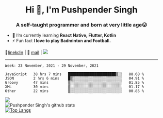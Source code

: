 <h1 align="center">Hi 👋, I'm Pushpender Singh</h1>
<h3 align="center">A self-taught programmer and born at very little age😜</h3>

- 🌱 I’m currently learning **React Native, Flutter, Kotlin**
- ⚡ Fun fact **I love to play Badminton and Football.**

👔[linekdin](https://www.linkedin.com/in/pushpender-singh-240061202/) | 📧 [mail](mailto:pushpendersingh@p2devs.com) | ![](https://komarev.com/ghpvc/?username=pushpender-singh-ap&color=blue)


---

<!--START_SECTION:waka-->
```text
Week: 23 November, 2021 - 29 November, 2021

JavaScript   38 hrs 7 mins   ██████████████████████▒░░   88.68 % 
JSON         2 hrs 6 mins    █▒░░░░░░░░░░░░░░░░░░░░░░░   04.91 % 
Groovy       47 mins         ▒░░░░░░░░░░░░░░░░░░░░░░░░   01.85 % 
XML          30 mins         ▒░░░░░░░░░░░░░░░░░░░░░░░░   01.17 % 
Other        22 mins         ▒░░░░░░░░░░░░░░░░░░░░░░░░   00.85 % 
```
<!--END_SECTION:waka-->

<img align="left" src="https://github-readme-streak-stats.herokuapp.com/?user=pushpender-singh-ap&theme=dark" /></br>
![Pushpender Singh's github stats](https://github-readme-stats.vercel.app/api?username=pushpender-singh-ap&show_icons=true&theme=radical&count_private=true)</br>
[![Top Langs](https://github-readme-stats.vercel.app/api/top-langs/?username=pushpender-singh-ap&theme=radical)](https://github.com/pushpender-singh-ap/github-readme-stats)
